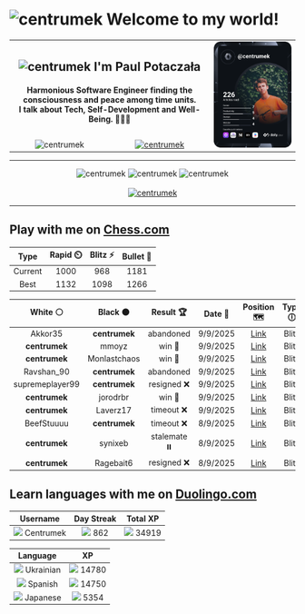 <h1>
  <img
    src="https://emojis.slackmojis.com/emojis/images/1531849430/4246/blob-sunglasses.gif"
    width="30"
    alt="centrumek"
  />
  Welcome to my world!
</h1>

<table>
  <tbody>
    <tr>
      <td align="center" width="70%" colspan="2">
        <h2>
          <img
            src="https://raw.githubusercontent.com/MartinHeinz/MartinHeinz/master/wave.gif"
            width="30px"
            alt="centrumek"
          />
          I'm Paul Potaczała
        </h2>
        <h4>
          Harmonious Software Engineer finding the consciousness and peace among time units.
          <br/>
          I talk about Tech, Self-Development and Well-Being. 🌿🧘🚀
        </h4>
      </td>
      <td width="30%" rowspan="2">
        <a href="https://app.daily.dev/centrumek">
          <img
            src="./devcard.svg"
            alt="centrumek"
          />
        </a>
      </td>
    </tr>
    <tr align="center">
      <td>
        <img
          src="https://komarev.com/ghpvc/?username=centrumek&label=visitors&color=0e75b6&style=flat"
          alt="centrumek"
        >
      </td>
      <td>
        <a href="https://stackoverflow.com/users/14496012/centrumek">
          <img
            src="https://stackoverflow.com/users/flair/14496012.png?theme=dark"
            alt="centrumek"
          >
        </a>
      </td>
    </tr>
  </tbody>
</table>

---
<div align="center">
  <img 
    src="https://github-readme-stats.vercel.app/api?username=centrumek&show_icons=true&count_private=true&theme=dark&hide_border=true&hide=issues,contribs&bg_color=00000000"
    alt="centrumek"
  />
  <img
    src="https://github-readme-stats.vercel.app/api/top-langs/?username=centrumek&layout=compact&hide_border=true&theme=dark&bg_color=00000000&langs_count=6&exclude_repo=air-statistic-app"
    alt="centrumek"
  />
  <img 
    src="https://github-readme-streak-stats.herokuapp.com?user=centrumek&theme=dark&hide_border=true&background=FFFFFF00"
    alt="centrumek"
  />
  <br/>
  <br/>
  <a href="https://www.buymeacoffee.com/centrumek">
    <img
      src="https://cdn.buymeacoffee.com/buttons/v2/default-orange.png"
      height="50"
      width="210"
      alt="centrumek"
    />
  </a>
</div>

---

## Play with me on [Chess.com](https://www.chess.com/member/centrumek)

<div align="center">
<!--START_SECTION:chessStats-->
<!-- Automatically generated with https://github.com/Balastrong/chess-stats-action -->

| Type | Rapid ⏲️ | Blitz ⚡ | Bullet 🔫 |
|:---:|:---:|:---:|:---:|
| Current | 1000 | 968 | 1181 |
| Best | 1132 | 1098 | 1266 |

| White ⚪ | Black ⚫ | Result 🏆 | Date 📅 | Position 🗺️ | Type 🕕 |
|:---:|:---:|:---:|:---:|:---:|:---:|
| Akkor35 | **centrumek** | abandoned  | 9/9/2025 | <a href="http://www.ee.unb.ca/cgi-bin/tervo/fen.pl?select=r3kb1B/4qp2/4b2p/pp1pQ2p/2p1PP2/1P5P/P1PP2P1/R3K2R b KQq - 1 21">Link</a> | Blitz |
| **centrumek** | mmoyz | win 🥇 | 9/9/2025 | <a href="http://www.ee.unb.ca/cgi-bin/tervo/fen.pl?select=3r1rk1/6Qp/6p1/1p1p1pP1/qP2pPn1/P3P3/1B4R1/4R1K1 b - - 1 29">Link</a> | Blitz |
| **centrumek** | Monlastchaos | win 🥇 | 9/9/2025 | <a href="http://www.ee.unb.ca/cgi-bin/tervo/fen.pl?select=8/8/8/8/8/5K2/6Q1/7k b - - 10 61">Link</a> | Blitz |
| Ravshan_90 | **centrumek** | abandoned  | 9/9/2025 | <a href="http://www.ee.unb.ca/cgi-bin/tervo/fen.pl?select=8/p1p1k2B/1p1p4/6bp/3P2p1/2P2PP1/PP5P/R4RK1 b - - 0 27">Link</a> | Blitz |
| supremeplayer99 | **centrumek** | resigned ❌ | 9/9/2025 | <a href="http://www.ee.unb.ca/cgi-bin/tervo/fen.pl?select=rnb1kb1r/pp2p3/2pB1p1n/3p3p/3P2pN/P1N1P2P/1PP2PP1/R2QKB1R b KQkq - 0 10">Link</a> | Blitz |
| **centrumek** | jorodrbr | win 🥇 | 9/9/2025 | <a href="http://www.ee.unb.ca/cgi-bin/tervo/fen.pl?select=4R1k1/5p1p/1p4pB/p5P1/PbP4r/1P6/2K5/8 b - - 2 40">Link</a> | Blitz |
| **centrumek** | Laverz17 | timeout ❌ | 9/9/2025 | <a href="http://www.ee.unb.ca/cgi-bin/tervo/fen.pl?select=8/7R/4p1kp/p2q1p1p/P6P/6P1/4QPK1/3r4 w - - 10 47">Link</a> | Blitz |
| BeefStuuuu | **centrumek** | timeout ❌ | 8/9/2025 | <a href="http://www.ee.unb.ca/cgi-bin/tervo/fen.pl?select=3B4/8/8/8/3K4/3Q4/8/2k5 b - - 18 66">Link</a> | Blitz |
| **centrumek** | synixeb | stalemate ⏸️ | 8/9/2025 | <a href="http://www.ee.unb.ca/cgi-bin/tervo/fen.pl?select=4k3/R7/3Q4/8/P7/5p1p/5P1P/5NK1 b - - 18 55">Link</a> | Blitz |
| **centrumek** | Ragebait6 | resigned ❌ | 8/9/2025 | <a href="http://www.ee.unb.ca/cgi-bin/tervo/fen.pl?select=8/6pp/1R1p1nk1/3rp3/r7/4K3/6PP/8 w - - 0 35">Link</a> | Blitz |

<!--END_SECTION:chessStats-->
</div>

## Learn languages with me on [Duolingo.com](https://www.duolingo.com/profile/Centrumek)

<div align="center">
<!--START_SECTION:duolingoStats-->
<!-- Automatically generated with https://github.com/centrumek/duolingo-readme-stats-->

| Username | Day Streak | Total XP |
|:---:|:---:|:---:|
| <img src="https://raw.githubusercontent.com/centrumek/duolingo-readme-stats/main/assets/duolingo.png" height="12"> Centrumek | <img src="https://raw.githubusercontent.com/centrumek/duolingo-readme-stats/main/assets/streakinactive.svg" height="12"> 862 | <img src="https://raw.githubusercontent.com/centrumek/duolingo-readme-stats/main/assets/xp.svg" height="12"> 34919 |

| Language | XP |
|:---:|:---:|
| <img src="https://raw.githubusercontent.com/centrumek/duolingo-readme-stats/main/assets/langs/ukrainian.svg" height="12"> Ukrainian | <img src="https://raw.githubusercontent.com/centrumek/duolingo-readme-stats/main/assets/xp.svg" height="12"> 14780 |
| <img src="https://raw.githubusercontent.com/centrumek/duolingo-readme-stats/main/assets/langs/spanish.svg" height="12"> Spanish | <img src="https://raw.githubusercontent.com/centrumek/duolingo-readme-stats/main/assets/xp.svg" height="12"> 14750 |
| <img src="https://raw.githubusercontent.com/centrumek/duolingo-readme-stats/main/assets/langs/japanese.svg" height="12"> Japanese | <img src="https://raw.githubusercontent.com/centrumek/duolingo-readme-stats/main/assets/xp.svg" height="12"> 5354 |

<!--END_SECTION:duolingoStats-->
</div>
<!--
**centrumek/centrumek** is a ✨ _special_ ✨ repository because its `README.md` (this file) appears on your GitHub profile.

Here are some ideas to get you started:

- 🔭 I’m currently working on ...
- 🌱 I’m currently learning ...
- 👯 I’m looking to collaborate on ...
- 🤔 I’m looking for help with ...
- 💬 Ask me about ...
- 📫 How to reach me: ...
- 😄 Pronouns: ...
- ⚡ Fun fact: ...
-->
